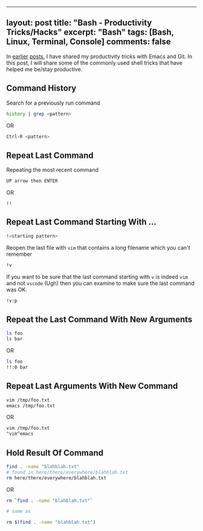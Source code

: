 ---
layout: post
title: "Bash - Productivity Tricks/Hacks"
excerpt: "Bash"
tags: [Bash, Linux, Terminal, Console]
comments: false
--
In [earlier](http://www.mycpu.org/emacs-productivity-setup)
[posts](http://www.mycpu.org/git-aliases/), I have shared my productivity tricks
with Emacs and Git. In this post, I will share some of the commonly used shell
tricks that have helped me be/stay productive.

## Command History
Search for a previously run command
```bash
history | grep <pattern>
```
OR
```bash
Ctrl-R <pattern>
```

## Repeat Last Command
Repeating the most recent command
```bash
UP arrow then ENTER
```
OR
```
!!
```
## Repeat Last Command Starting With ...
```bash
!<starting pattern>
```
Reopen the last file with ``vim`` that contains a long filename which you can't remember
```bash
!v
```

If you want to be sure that the last command starting with ``v`` is indeed
``vim`` and not ``vscode`` (Ugh) then you can examine to make sure the last
command was OK.

```bash
!v:p
```

## Repeat the Last Command With New Arguments
```bash
ls foo
ls bar
```
OR
```bash
ls foo
!!:0 bar
```

## Repeat Last Arguments With New Command
```bash
vim /tmp/foo.txt
emacs /tmp/foo.txt
```
OR
```bash
vim /tmp/foo.txt
^vim^emacs
```

## Hold Result Of Command
```bash
find . -name "blahblah.txt"
# found in here/there/everywhere/blahblah.txt
rm here/there/everywhere/blahblah.txt
```
OR
```bash
rm `find . -name "blahblah.txt"`

# same as

rm $(find . -name "blahblah.txt")
```

